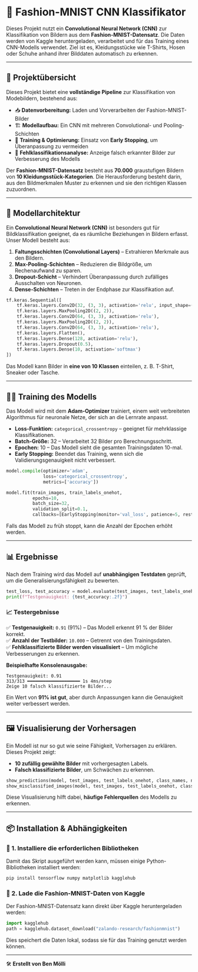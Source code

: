 # 🧵 Fashion-MNIST CNN Klassifikator

Dieses Projekt nutzt ein **Convolutional Neural Network (CNN)** zur Klassifikation von Bildern aus dem **Fashion-MNIST-Datensatz**. Die Daten werden von Kaggle heruntergeladen, verarbeitet und für das Training eines CNN-Modells verwendet. Ziel ist es, Kleidungsstücke wie T-Shirts, Hosen oder Schuhe anhand ihrer Bilddaten automatisch zu erkennen.

---

## 📌 Projektübersicht

Dieses Projekt bietet eine **vollständige Pipeline** zur Klassifikation von Modebildern, bestehend aus:
- 📥 **Datenvorbereitung:** Laden und Vorverarbeiten der Fashion-MNIST-Bilder
- 🏗 **Modellaufbau:** Ein CNN mit mehreren Convolutional- und Pooling-Schichten
- 🎯 **Training & Optimierung:** Einsatz von **Early Stopping**, um Überanpassung zu vermeiden
- 🔎 **Fehlklassifikationsanalyse:** Anzeige falsch erkannter Bilder zur Verbesserung des Modells

Der **Fashion-MNIST-Datensatz** besteht aus **70.000** graustufigen Bildern von **10 Kleidungsstück-Kategorien**. Die Herausforderung besteht darin, aus den Bildmerkmalen Muster zu erkennen und sie den richtigen Klassen zuzuordnen.

---

## 🧠 Modellarchitektur

Ein **Convolutional Neural Network (CNN)** ist besonders gut für Bildklassifikation geeignet, da es räumliche Beziehungen in Bildern erfasst. Unser Modell besteht aus:

1. **Faltungsschichten (Convolutional Layers)** – Extrahieren Merkmale aus den Bildern.
2. **Max-Pooling-Schichten** – Reduzieren die Bildgröße, um Rechenaufwand zu sparen.
3. **Dropout-Schicht** – Verhindert Überanpassung durch zufälliges Ausschalten von Neuronen.
4. **Dense-Schichten** – Treten in der Endphase zur Klassifikation auf.

```python
tf.keras.Sequential([
    tf.keras.layers.Conv2D(32, (3, 3), activation='relu', input_shape=(28, 28, 1)),
    tf.keras.layers.MaxPooling2D((2, 2)),
    tf.keras.layers.Conv2D(64, (3, 3), activation='relu'),
    tf.keras.layers.MaxPooling2D((2, 2)),
    tf.keras.layers.Conv2D(64, (3, 3), activation='relu'),
    tf.keras.layers.Flatten(),
    tf.keras.layers.Dense(128, activation='relu'),
    tf.keras.layers.Dropout(0.5),
    tf.keras.layers.Dense(10, activation='softmax')
])
```

Das Modell kann Bilder in **eine von 10 Klassen** einteilen, z. B. T-Shirt, Sneaker oder Tasche.

---

## 🏋️‍♂️ Training des Modells

Das Modell wird mit dem **Adam-Optimizer** trainiert, einem weit verbreiteten Algorithmus für neuronale Netze, der sich an die Lernrate anpasst. 

- **Loss-Funktion:** `categorical_crossentropy` – geeignet für mehrklassige Klassifikationen.
- **Batch-Größe:** 32 – Verarbeitet 32 Bilder pro Berechnungsschritt.
- **Epochen:** 10 – Das Modell sieht die gesamten Trainingsdaten 10-mal.
- **Early Stopping:** Beendet das Training, wenn sich die Validierungsgenauigkeit nicht verbessert.

```python
model.compile(optimizer='adam',
              loss='categorical_crossentropy',
              metrics=['accuracy'])

model.fit(train_images, train_labels_onehot, 
          epochs=10,  
          batch_size=32, 
          validation_split=0.1, 
          callbacks=[EarlyStopping(monitor='val_loss', patience=5, restore_best_weights=True)])
```

Falls das Modell zu früh stoppt, kann die Anzahl der Epochen erhöht werden.

---

## 📊 Ergebnisse

Nach dem Training wird das Modell auf **unabhängigen Testdaten** geprüft, um die Generalisierungsfähigkeit zu bewerten.

```python
test_loss, test_accuracy = model.evaluate(test_images, test_labels_onehot, verbose=2)
print(f"Testgenauigkeit: {test_accuracy:.2f}")
```

### 📈 Testergebnisse

✅ **Testgenauigkeit:** `0.91` (91%) – Das Modell erkennt 91 % der Bilder korrekt.  
✅ **Anzahl der Testbilder:** `10.000` – Getrennt von den Trainingsdaten.  
✅ **Fehlklassifizierte Bilder werden visualisiert** – Um mögliche Verbesserungen zu erkennen.

**Beispielhafte Konsolenausgabe:**
```
Testgenauigkeit: 0.91
313/313 ━━━━━━━━━━━━━━━━━━━━ 1s 4ms/step  
Zeige 10 falsch klassifizierte Bilder...
```

Ein Wert von **91% ist gut**, aber durch Anpassungen kann die Genauigkeit weiter verbessert werden.

---

## 🖼️ Visualisierung der Vorhersagen

Ein Modell ist nur so gut wie seine Fähigkeit, Vorhersagen zu erklären. Dieses Projekt zeigt:

- **10 zufällig gewählte Bilder** mit vorhergesagten Labels.
- **Falsch klassifizierte Bilder**, um Schwächen zu erkennen.

```python
show_predictions(model, test_images, test_labels_onehot, class_names, num_images=10)
show_misclassified_images(model, test_images, test_labels_onehot, class_names, num_images=10)
```

Diese Visualisierung hilft dabei, **häufige Fehlerquellen** des Modells zu erkennen.

---

## 📦 Installation & Abhängigkeiten

### 🔽 1. Installiere die erforderlichen Bibliotheken
Damit das Skript ausgeführt werden kann, müssen einige Python-Bibliotheken installiert werden:
```bash
pip install tensorflow numpy matplotlib kagglehub
```

### 📂 2. Lade die Fashion-MNIST-Daten von Kaggle
Der Fashion-MNIST-Datensatz kann direkt über Kaggle heruntergeladen werden:
```python
import kagglehub
path = kagglehub.dataset_download("zalando-research/fashionmnist")
```

Dies speichert die Daten lokal, sodass sie für das Training genutzt werden können.

---

🛠️ **Erstellt von Ben Mölli**

